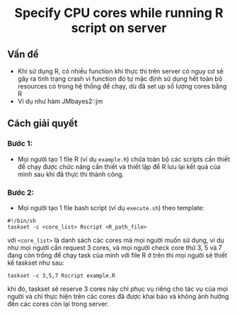 <div align='center'>
   <h1> Specify CPU cores while running R script on server </h1>
</div>

## Vấn đề
- Khi sử dụng R, có nhiều function khi thực thi trên server có nguy cơ sẽ gây ra tình trạng crash vì function đó tự mặc định sử dụng hết toàn bộ resources có trong hệ thống để chạy, dù đã set up số lượng cores bằng R
- Ví dụ như hàm JMbayes2::jm

## Cách giải quyết
### Bước 1: 
- Mọi người tạo 1 file R (ví dụ `example.R`) chứa toàn bộ các scripts cần thiết để chạy được chức năng cần thiết và thiết lập để R lưu lại kết quả của mình sau khi đã thực thi thành công.
### Bước 2:
- Mọi người tạo 1 file bash script (ví dụ `execute.sh`) theo template:
```{bash}
#!/bin/sh
taskset -c <core_list> Rscript <R_path_file>
```
với `<core_list>` là danh sách các cores mà mọi người muốn sử dụng, ví dụ như mọi người cần request 3 cores, và mọi người check core thứ 3, 5 và 7 đang còn trống để chạy task của mình với file R ở trên thì mọi người sẽ thiết kế taskset như sau:
```{bash}
taskset -c 3,5,7 Rscript example.R
```
khi đó, taskset sẽ reserve 3 cores này chỉ phục vụ riêng cho tác vụ của mọi người và chỉ thực hiện trên các cores đã được khai báo và không ảnh hưởng đến các cores còn lại trong server.
